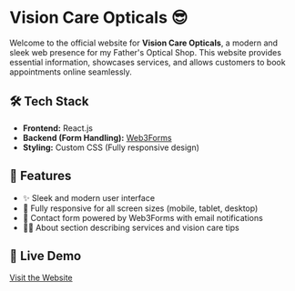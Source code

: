 # Vision Care Opticals 😎

Welcome to the official website for **Vision Care Opticals**, a modern and sleek web presence for my Father's Optical Shop. This website provides essential information, showcases services, and allows customers to book appointments online seamlessly.

## 🛠 Tech Stack

- **Frontend:** React.js
- **Backend (Form Handling):** [Web3Forms](https://web3forms.com/)
- **Styling:** Custom CSS (Fully responsive design)

## 🎯 Features

- ✨ Sleek and modern user interface
- 📱 Fully responsive for all screen sizes (mobile, tablet, desktop)
- 💬 Contact form powered by Web3Forms with email notifications
- 🧑‍⚕️ About section describing services and vision care tips

## 🚀 Live Demo

[Visit the Website](https://vision-care-opticals.vercel.app/)

